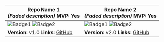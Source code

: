 | **Repo Name 1**  <br> *(Faded description)* MVP: **Yes** | **Repo Name 2**  <br> *(Faded description)* MVP: **Yes** |
|----------------------------------------------------------|----------------------------------------------------------|
| ![Badge1](https://img.shields.io/badge/Status-Active-brightgreen) ![Badge2](https://img.shields.io/badge/Tests-Passing-green) | ![Badge1](https://img.shields.io/badge/Status-Active-brightgreen) ![Badge2](https://img.shields.io/badge/Tests-Passing-green) |
| **Version:** v1.0 **Links:** [GitHub](https://github.com) | **Version:** v2.0 **Links:** [GitHub](https://github.com) |
